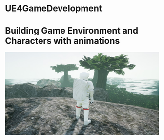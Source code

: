 # UE4GameDevelopment

# Building Game Environment and Characters with animations 

![](https://github.com/XuchenSun/UE4GameDevelopment/blob/main/EnvironmentAndCharacterBuild.jpg)
